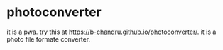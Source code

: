 # photoconverter
it is a pwa.
try this at https://b-chandru.github.io/photoconverter/.
it is a photo file formate converter.
